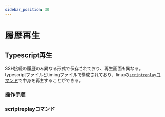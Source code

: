 ```yaml
---
sidebar_position: 30
---
```


# 履歴再生

## Typescript再生
SSH接続の履歴のみ異なる形式で保存されており、再生画面も異なる。
typescriptファイルとtimingファイルで構成されており、linuxの[`scriptreplay`コマンド](https://man7.org/linux/man-pages/man1/scriptreplay.1.html)で中身を再生することができる。

### 操作手順

### scriptreplayコマンド
